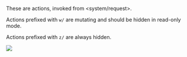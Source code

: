 These are actions, invoked from <system/request>.

Actions prefixed with `w/` are mutating and should be hidden in read-only mode.

Actions prefixed with `z/` are always hidden.

![](system/templates/dir)
